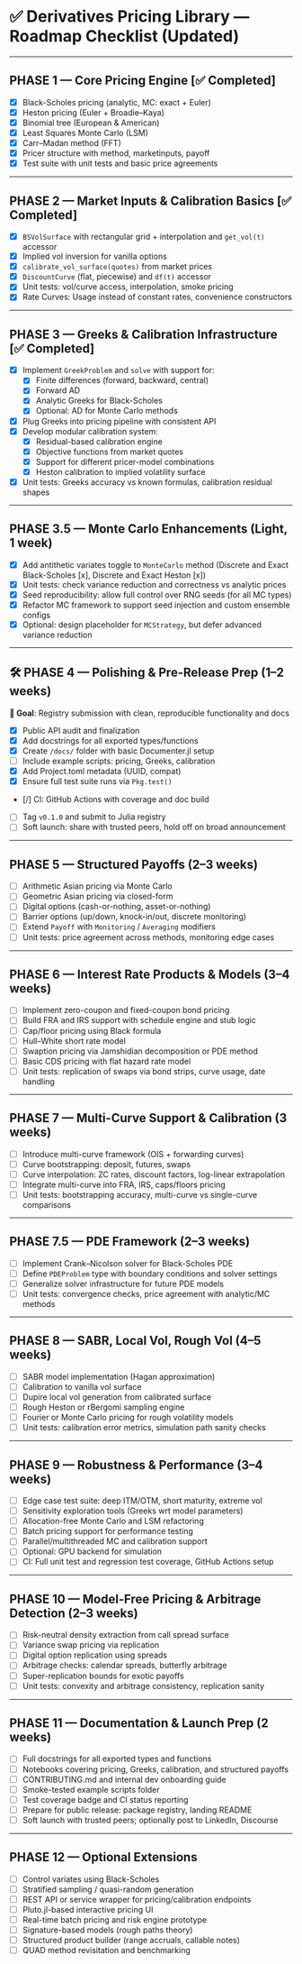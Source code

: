 # ✅ Derivatives Pricing Library — Roadmap Checklist (Updated)

---

## PHASE 1 — Core Pricing Engine [✅ Completed]

- [x] Black-Scholes pricing (analytic, MC: exact + Euler)
- [x] Heston pricing (Euler + Broadie–Kaya)
- [x] Binomial tree (European & American)
- [x] Least Squares Monte Carlo (LSM)
- [x] Carr–Madan method (FFT)
- [x] Pricer structure with method, marketinputs, payoff
- [x] Test suite with unit tests and basic price agreements

---

## PHASE 2 — Market Inputs & Calibration Basics [✅ Completed]

- [x] `BSVolSurface` with rectangular grid + interpolation and `get_vol(t)` accessor
- [x] Implied vol inversion for vanilla options
- [x] `calibrate_vol_surface(quotes)` from market prices
- [x] `DiscountCurve` (flat, piecewise) and `df(t)` accessor
- [x] Unit tests: vol/curve access, interpolation, smoke pricing
- [x] Rate Curves: Usage instead of constant rates, convenience constructors

---

## PHASE 3 — Greeks & Calibration Infrastructure [✅ Completed]

- [x] Implement `GreekProblem` and `solve` with support for:
  - [x] Finite differences (forward, backward, central)
  - [x] Forward AD
  - [x] Analytic Greeks for Black-Scholes
  - [x] Optional: AD for Monte Carlo methods
- [x] Plug Greeks into pricing pipeline with consistent API
- [x] Develop modular calibration system:
  - [x] Residual-based calibration engine
  - [x] Objective functions from market quotes
  - [x] Support for different pricer-model combinations
  - [x] Heston calibration to implied volatility surface
- [x] Unit tests: Greeks accuracy vs known formulas, calibration residual shapes

---

## PHASE 3.5 — Monte Carlo Enhancements (Light, 1 week)

- [x] Add antithetic variates toggle to `MonteCarlo` method (Discrete and Exact Black-Scholes [x], Discrete and Exact Heston [x])
- [x] Unit tests: check variance reduction and correctness vs analytic prices
- [x] Seed reproducibility: allow full control over RNG seeds (for all MC types)
- [x] Refactor MC framework to support seed injection and custom ensemble configs
- [x] Optional: design placeholder for `MCStrategy`, but defer advanced variance reduction

---

## 🛠 PHASE 4 — Polishing & Pre-Release Prep (1–2 weeks)

**🌟 Goal**: Registry submission with clean, reproducible functionality and docs

- [x] Public API audit and finalization
- [x] Add docstrings for all exported types/functions
- [x] Create `/docs/` folder with basic Documenter.jl setup
- [ ] Include example scripts: pricing, Greeks, calibration
- [x] Add Project.toml metadata (UUID, compat)
- [x] Ensure full test suite runs via `Pkg.test()`
- [/] CI: GitHub Actions with coverage and doc build
- [ ] Tag `v0.1.0` and submit to Julia registry
- [ ] Soft launch: share with trusted peers, hold off on broad announcement

---

## PHASE 5 — Structured Payoffs (2–3 weeks)

- [ ] Arithmetic Asian pricing via Monte Carlo
- [ ] Geometric Asian pricing via closed-form
- [ ] Digital options (cash-or-nothing, asset-or-nothing)
- [ ] Barrier options (up/down, knock-in/out, discrete monitoring)
- [ ] Extend `Payoff` with `Monitoring` / `Averaging` modifiers
- [ ] Unit tests: price agreement across methods, monitoring edge cases

---

## PHASE 6 — Interest Rate Products & Models (3–4 weeks)

- [ ] Implement zero-coupon and fixed-coupon bond pricing
- [ ] Build FRA and IRS support with schedule engine and stub logic
- [ ] Cap/floor pricing using Black formula
- [ ] Hull–White short rate model
- [ ] Swaption pricing via Jamshidian decomposition or PDE method
- [ ] Basic CDS pricing with flat hazard rate model
- [ ] Unit tests: replication of swaps via bond strips, curve usage, date handling

---

## PHASE 7 — Multi-Curve Support & Calibration (3 weeks)

- [ ] Introduce multi-curve framework (OIS + forwarding curves)
- [ ] Curve bootstrapping: deposit, futures, swaps
- [ ] Curve interpolation: ZC rates, discount factors, log-linear extrapolation
- [ ] Integrate multi-curve into FRA, IRS, caps/floors pricing
- [ ] Unit tests: bootstrapping accuracy, multi-curve vs single-curve comparisons

---

## PHASE 7.5 — PDE Framework (2–3 weeks)

- [ ] Implement Crank–Nicolson solver for Black-Scholes PDE
- [ ] Define `PDEProblem` type with boundary conditions and solver settings
- [ ] Generalize solver infrastructure for future PDE models
- [ ] Unit tests: convergence checks, price agreement with analytic/MC methods

---

## PHASE 8 — SABR, Local Vol, Rough Vol (4–5 weeks)

- [ ] SABR model implementation (Hagan approximation)
- [ ] Calibration to vanilla vol surface
- [ ] Dupire local vol generation from calibrated surface
- [ ] Rough Heston or rBergomi sampling engine
- [ ] Fourier or Monte Carlo pricing for rough volatility models
- [ ] Unit tests: calibration error metrics, simulation path sanity checks

---

## PHASE 9 — Robustness & Performance (3–4 weeks)

- [ ] Edge case test suite: deep ITM/OTM, short maturity, extreme vol
- [ ] Sensitivity exploration tools (Greeks wrt model parameters)
- [ ] Allocation-free Monte Carlo and LSM refactoring
- [ ] Batch pricing support for performance testing
- [ ] Parallel/multithreaded MC and calibration support
- [ ] Optional: GPU backend for simulation
- [ ] CI: Full unit test and regression test coverage, GitHub Actions setup

---

## PHASE 10 — Model-Free Pricing & Arbitrage Detection (2–3 weeks)

- [ ] Risk-neutral density extraction from call spread surface
- [ ] Variance swap pricing via replication
- [ ] Digital option replication using spreads
- [ ] Arbitrage checks: calendar spreads, butterfly arbitrage
- [ ] Super-replication bounds for exotic payoffs
- [ ] Unit tests: convexity and arbitrage consistency, replication sanity

---

## PHASE 11 — Documentation & Launch Prep (2 weeks)

- [ ] Full docstrings for all exported types and functions
- [ ] Notebooks covering pricing, Greeks, calibration, and structured payoffs
- [ ] CONTRIBUTING.md and internal dev onboarding guide
- [ ] Smoke-tested example scripts folder
- [ ] Test coverage badge and CI status reporting
- [ ] Prepare for public release: package registry, landing README
- [ ] Soft launch with trusted peers; optionally post to LinkedIn, Discourse

---

## PHASE 12 — Optional Extensions

- [ ] Control variates using Black-Scholes
- [ ] Stratified sampling / quasi-random generation
- [ ] REST API or service wrapper for pricing/calibration endpoints
- [ ] Pluto.jl-based interactive pricing UI
- [ ] Real-time batch pricing and risk engine prototype
- [ ] Signature-based models (rough paths theory)
- [ ] Structured product builder (range accruals, callable notes)
- [ ] QUAD method revisitation and benchmarking
